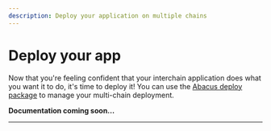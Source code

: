 ```yaml
---
description: Deploy your application on multiple chains
---
```


# Deploy your app

Now that you're feeling confident that your interchain application does what you want it to do, it's time to deploy it! You can use the [Abacus deploy package](https://www.npmjs.com/package/@abacus-network/deploy) to manage your multi-chain deployment.

**Documentation coming soon...**

****
